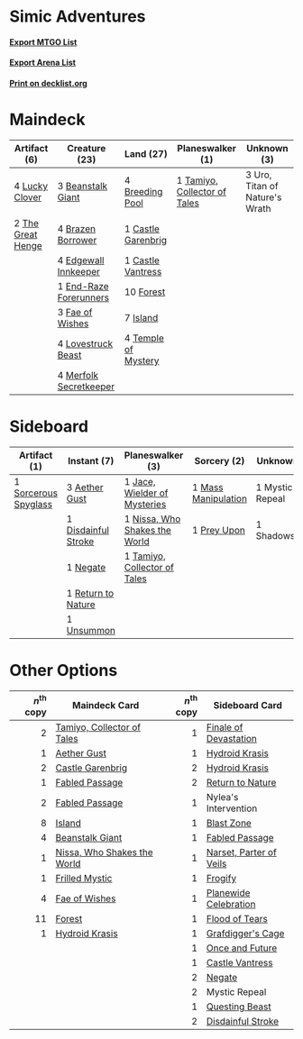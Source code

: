# Simic Adventures

#### [Export MTGO List](../collection/Simic%20Adventures/Simic%20Adventures.txt)
#### [Export Arena List](../collection/Simic%20Adventures/Simic%20Adventures_arena.txt)
#### [Print on decklist.org](http://decklist.org/?deckmain=3%09Beanstalk%20Giant%0A4%09Brazen%20Borrower%0A4%09Breeding%20Pool%0A1%09Castle%20Garenbrig%0A1%09Castle%20Vantress%0A4%09Edgewall%20Innkeeper%0A1%09End-Raze%20Forerunners%0A3%09Fae%20of%20Wishes%0A10%09Forest%0A7%09Island%0A4%09Lovestruck%20Beast%0A4%09Lucky%20Clover%0A4%09Merfolk%20Secretkeeper%0A1%09Tamiyo,%20Collector%20of%20Tales%0A4%09Temple%20of%20Mystery%0A2%09The%20Great%20Henge%0A3%09Uro,%20Titan%20of%20Nature's%20Wrath&deckside=3%09Aether%20Gust%0A1%09Disdainful%20Stroke%0A1%09Jace,%20Wielder%20of%20Mysteries%0A1%09Mass%20Manipulation%0A1%09Mystic%20Repeal%0A1%09Negate%0A1%09Nissa,%20Who%20Shakes%20the%20World%0A1%09Prey%20Upon%0A1%09Return%20to%20Nature%0A1%09Shadowspear%0A1%09Sorcerous%20Spyglass%0A1%09Tamiyo,%20Collector%20of%20Tales%0A1%09Unsummon)
# Maindeck

|                                        Artifact (6)                                        |                                          Creature (23)                                          |                                          Land (27)                                           |                                           Planeswalker (1)                                            |         Unknown (3)          |
|--------------------------------------------------------------------------------------------|-------------------------------------------------------------------------------------------------|----------------------------------------------------------------------------------------------|-------------------------------------------------------------------------------------------------------|------------------------------|
|4 [Lucky Clover](http://gatherer.wizards.com/Pages/Card/Details.aspx?multiverseid=473188)   |3 [Beanstalk Giant](http://gatherer.wizards.com/Pages/Card/Details.aspx?multiverseid=473111)     |4 [Breeding Pool](http://gatherer.wizards.com/Pages/Card/Details.aspx?multiverseid=97088)     |1 [Tamiyo, Collector of Tales](http://gatherer.wizards.com/Pages/Card/Details.aspx?multiverseid=461147)|3 Uro, Titan of Nature's Wrath|
|2 [The Great Henge](http://gatherer.wizards.com/Pages/Card/Details.aspx?multiverseid=473123)|4 [Brazen Borrower](http://gatherer.wizards.com/Pages/Card/Details.aspx?multiverseid=473001)     |1 [Castle Garenbrig](http://gatherer.wizards.com/Pages/Card/Details.aspx?multiverseid=473202) |                                                                                                       |                              |
|                                                                                            |4 [Edgewall Innkeeper](http://gatherer.wizards.com/Pages/Card/Details.aspx?multiverseid=473113)  |1 [Castle Vantress](http://gatherer.wizards.com/Pages/Card/Details.aspx?multiverseid=473204)  |                                                                                                       |                              |
|                                                                                            |1 [End-Raze Forerunners](http://gatherer.wizards.com/Pages/Card/Details.aspx?multiverseid=457268)|10 [Forest](http://gatherer.wizards.com/Pages/Card/Details.aspx?multiverseid=439860)          |                                                                                                       |                              |
|                                                                                            |3 [Fae of Wishes](http://gatherer.wizards.com/Pages/Card/Details.aspx?multiverseid=473006)       |7 [Island](http://gatherer.wizards.com/Pages/Card/Details.aspx?multiverseid=439857)           |                                                                                                       |                              |
|                                                                                            |4 [Lovestruck Beast](http://gatherer.wizards.com/Pages/Card/Details.aspx?multiverseid=473127)    |4 [Temple of Mystery](http://gatherer.wizards.com/Pages/Card/Details.aspx?multiverseid=373571)|                                                                                                       |                              |
|                                                                                            |4 [Merfolk Secretkeeper](http://gatherer.wizards.com/Pages/Card/Details.aspx?multiverseid=473015)|                                                                                              |                                                                                                       |                              |


# Sideboard

|                                         Artifact (1)                                          |                                         Instant (7)                                          |                                            Planeswalker (3)                                            |                                         Sorcery (2)                                          |  Unknown (2)  |
|-----------------------------------------------------------------------------------------------|----------------------------------------------------------------------------------------------|--------------------------------------------------------------------------------------------------------|----------------------------------------------------------------------------------------------|---------------|
|1 [Sorcerous Spyglass](http://gatherer.wizards.com/Pages/Card/Details.aspx?multiverseid=435407)|3 [Aether Gust](http://gatherer.wizards.com/Pages/Card/Details.aspx?multiverseid=466796)      |1 [Jace, Wielder of Mysteries](http://gatherer.wizards.com/Pages/Card/Details.aspx?multiverseid=460981) |1 [Mass Manipulation](http://gatherer.wizards.com/Pages/Card/Details.aspx?multiverseid=457186)|1 Mystic Repeal|
|                                                                                               |1 [Disdainful Stroke](http://gatherer.wizards.com/Pages/Card/Details.aspx?multiverseid=420705)|1 [Nissa, Who Shakes the World](http://gatherer.wizards.com/Pages/Card/Details.aspx?multiverseid=461096)|1 [Prey Upon](http://gatherer.wizards.com/Pages/Card/Details.aspx?multiverseid=423787)        |1 Shadowspear  |
|                                                                                               |1 [Negate](http://gatherer.wizards.com/Pages/Card/Details.aspx?multiverseid=423707)           |1 [Tamiyo, Collector of Tales](http://gatherer.wizards.com/Pages/Card/Details.aspx?multiverseid=461147) |                                                                                              |               |
|                                                                                               |1 [Return to Nature](http://gatherer.wizards.com/Pages/Card/Details.aspx?multiverseid=461102) |                                                                                                        |                                                                                              |               |
|                                                                                               |1 [Unsummon](http://gatherer.wizards.com/Pages/Card/Details.aspx?multiverseid=136218)         |                                                                                                        |                                                                                              |               |


# Other Options

|*n*<sup>th</sup> copy|                                            Maindeck Card                                             |*n*<sup>th</sup> copy|                                          Sideboard Card                                          |
|--------------------:|------------------------------------------------------------------------------------------------------|--------------------:|--------------------------------------------------------------------------------------------------|
|                    2|[Tamiyo, Collector of Tales](http://gatherer.wizards.com/Pages/Card/Details.aspx?multiverseid=461147) |                    1|[Finale of Devastation](http://gatherer.wizards.com/Pages/Card/Details.aspx?multiverseid=461087)  |
|                    1|[Aether Gust](http://gatherer.wizards.com/Pages/Card/Details.aspx?multiverseid=466796)                |                    1|[Hydroid Krasis](http://gatherer.wizards.com/Pages/Card/Details.aspx?multiverseid=457327)         |
|                    2|[Castle Garenbrig](http://gatherer.wizards.com/Pages/Card/Details.aspx?multiverseid=473202)           |                    2|[Hydroid Krasis](http://gatherer.wizards.com/Pages/Card/Details.aspx?multiverseid=457327)         |
|                    1|[Fabled Passage](http://gatherer.wizards.com/Pages/Card/Details.aspx?multiverseid=473206)             |                    2|[Return to Nature](http://gatherer.wizards.com/Pages/Card/Details.aspx?multiverseid=461102)       |
|                    2|[Fabled Passage](http://gatherer.wizards.com/Pages/Card/Details.aspx?multiverseid=473206)             |                    1|Nylea's Intervention                                                                              |
|                    8|[Island](http://gatherer.wizards.com/Pages/Card/Details.aspx?multiverseid=439857)                     |                    1|[Blast Zone](http://gatherer.wizards.com/Pages/Card/Details.aspx?multiverseid=461171)             |
|                    4|[Beanstalk Giant](http://gatherer.wizards.com/Pages/Card/Details.aspx?multiverseid=473111)            |                    1|[Fabled Passage](http://gatherer.wizards.com/Pages/Card/Details.aspx?multiverseid=473206)         |
|                    1|[Nissa, Who Shakes the World](http://gatherer.wizards.com/Pages/Card/Details.aspx?multiverseid=461096)|                    1|[Narset, Parter of Veils](http://gatherer.wizards.com/Pages/Card/Details.aspx?multiverseid=460988)|
|                    1|[Frilled Mystic](http://gatherer.wizards.com/Pages/Card/Details.aspx?multiverseid=457318)             |                    1|[Frogify](http://gatherer.wizards.com/Pages/Card/Details.aspx?multiverseid=473009)                |
|                    4|[Fae of Wishes](http://gatherer.wizards.com/Pages/Card/Details.aspx?multiverseid=473006)              |                    1|[Planewide Celebration](http://gatherer.wizards.com/Pages/Card/Details.aspx?multiverseid=461099)  |
|                   11|[Forest](http://gatherer.wizards.com/Pages/Card/Details.aspx?multiverseid=439860)                     |                    1|[Flood of Tears](http://gatherer.wizards.com/Pages/Card/Details.aspx?multiverseid=466813)         |
|                    1|[Hydroid Krasis](http://gatherer.wizards.com/Pages/Card/Details.aspx?multiverseid=457327)             |                    1|[Grafdigger's Cage](http://gatherer.wizards.com/Pages/Card/Details.aspx?multiverseid=278452)      |
|                     |                                                                                                      |                    1|[Once and Future](http://gatherer.wizards.com/Pages/Card/Details.aspx?multiverseid=473130)        |
|                     |                                                                                                      |                    1|[Castle Vantress](http://gatherer.wizards.com/Pages/Card/Details.aspx?multiverseid=473204)        |
|                     |                                                                                                      |                    2|[Negate](http://gatherer.wizards.com/Pages/Card/Details.aspx?multiverseid=423707)                 |
|                     |                                                                                                      |                    2|Mystic Repeal                                                                                     |
|                     |                                                                                                      |                    1|[Questing Beast](http://gatherer.wizards.com/Pages/Card/Details.aspx?multiverseid=473133)         |
|                     |                                                                                                      |                    2|[Disdainful Stroke](http://gatherer.wizards.com/Pages/Card/Details.aspx?multiverseid=420705)      |

